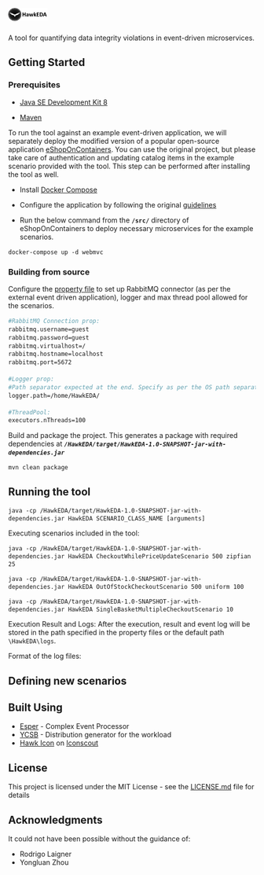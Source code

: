 # <img src="/icon/HawkEDA.png" alt="HawkEDA Icon" width="80"/>
A tool for quantifying data integrity violations in event-driven microservices.

## Getting Started
### Prerequisites

* [Java SE Development Kit 8](https://www.oracle.com/java/technologies/javase/javase-jdk8-downloads.html)

* [Maven](https://maven.apache.org/)

To run the tool against an example event-driven application, we will separately deploy the modified version of a popular open-source application [eShopOnContainers](https://github.com/LennoxAlexion/eShopOnContainers/tree/modified-for-analysis). You can use the original project, but please take care of authentication and updating catalog items in the example scenario provided with the tool. This step can be performed after installing the tool as well.

* Install [Docker Compose](https://docs.docker.com/compose/)

* Configure the application by following the original [guidelines](https://github.com/dotnet-architecture/eShopOnContainers/wiki/Windows-setup#configure-docker)

* Run the below command from the **`/src/`** directory of eShopOnContainers to deploy necessary microservices for the example scenarios.
```
docker-compose up -d webmvc
```

### Building from source

Configure the [property file](https://github.com/LennoxAlexion/HawkEDA/blob/master/src/main/resources/HawkEDA.properties) to set up RabbitMQ connector (as per the external event driven application), logger and max thread pool allowed for the scenarios.
```bash
#RabbitMQ Connection prop:
rabbitmq.username=guest
rabbitmq.password=guest
rabbitmq.virtualhost=/
rabbitmq.hostname=localhost
rabbitmq.port=5672

#Logger prop:
#Path separator expected at the end. Specify as per the OS path separators; otherwise, the default path will be used.
logger.path=/home/HawkEDA/

#ThreadPool:
executors.nThreads=100
```

Build and package the project. This generates a package with required dependencies at ***`/HawkEDA/target/HawkEDA-1.0-SNAPSHOT-jar-with-dependencies.jar`***

```
mvn clean package
```

## Running the tool

```
java -cp /HawkEDA/target/HawkEDA-1.0-SNAPSHOT-jar-with-dependencies.jar HawkEDA SCENARIO_CLASS_NAME [arguments]
```

Executing scenarios included in the tool:
```
java -cp /HawkEDA/target/HawkEDA-1.0-SNAPSHOT-jar-with-dependencies.jar HawkEDA CheckoutWhilePriceUpdateScenario 500 zipfian 25
```
```
java -cp /HawkEDA/target/HawkEDA-1.0-SNAPSHOT-jar-with-dependencies.jar HawkEDA OutOfStockCheckoutScenario 500 uniform 100
```
```
java -cp /HawkEDA/target/HawkEDA-1.0-SNAPSHOT-jar-with-dependencies.jar HawkEDA SingleBasketMultipleCheckoutScenario 10
```

Execution Result and Logs:
After the execution, result and event log will be stored in the path specified in the property files or the default path `\HawkEDA\logs`.

Format of the log files:

## Defining new scenarios

## Built Using
* [Esper](https://www.espertech.com/esper/) - Complex Event Processor
* [YCSB](https://github.com/brianfrankcooper/YCSB/blob/master/core/src/main/java/site/ycsb/generator/NumberGenerator.java) - Distribution generator for the workload
* [Hawk Icon](https://iconscout.com/icons/hawk) on [Iconscout](https://iconscout.com)

## License

This project is licensed under the MIT License - see the [LICENSE.md](LICENSE) file for details

## Acknowledgments

It could not have been possible without the guidance of:
* Rodrigo Laigner
* Yongluan Zhou
